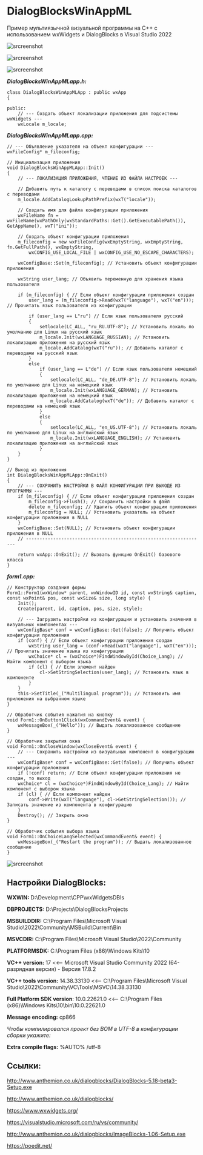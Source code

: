 # DialogBlocksWinAppML
Пример мультиязычной визуальной программы на C++ с использованием wxWidgets и DialogBlocks в Visual Studio 2022

![srcreenshot](screenshot1.png)

![srcreenshot](screenshot2.png)

![srcreenshot](screenshot3.png)

***DialogBlocksWinAppMLapp.h:***

```
class DialogBlocksWinAppMLApp : public wxApp
{

public:
	// --- Создать объект локализации приложения для подсистемы wxWidgets ---
	wxLocale m_locale; 

```

***DialogBlocksWinAppMLapp.cpp:***

```
// --- Объявление указателя на объект конфигурации ---
wxFileConfig* m_fileconfig;

```
```
// Инициализация приложения
void DialogBlocksWinAppMLApp::Init()
{
	// --- ЛОКАЛИЗАЦИЯ ПРИЛОЖЕНИЯ, ЧТЕНИЕ ИЗ ФАЙЛА НАСТРОЕК ---

	// Добавить путь к каталогу с переводами в список поиска каталогов с переводами
	m_locale.AddCatalogLookupPathPrefix(wxT("locale"));

	// Создать имя для файла конфигурации приложения
	wxFileName fn = wxFileName(wxPathOnly(wxStandardPaths::Get().GetExecutablePath()), GetAppName(), wxT("ini"));

	// Создать объект конфигурации приложения
	m_fileconfig = new wxFileConfig(wxEmptyString, wxEmptyString, fn.GetFullPath(), wxEmptyString,
		wxCONFIG_USE_LOCAL_FILE | wxCONFIG_USE_NO_ESCAPE_CHARACTERS);

	wxConfigBase::Set(m_fileconfig); // Установить объект конфигурации приложения

	wxString user_lang; // Объявить переменную для хранения языка пользователя

	if (m_fileconfig) { // Если объект конфигурации приложения создан
		user_lang = (m_fileconfig->Read(wxT("language"), wxT("en"))); // Прочитать язык пользователя из конфигурации

		if (user_lang == L"ru") // Если язык пользователя русский
		{
			setlocale(LC_ALL, "ru_RU.UTF-8"); // Установить локаль по умолчанию для Linux на русский язык
			m_locale.Init(wxLANGUAGE_RUSSIAN); // Установить локализацию приложения на русский язык
			m_locale.AddCatalog(wxT("ru")); // Добавить каталог с переводами на русский язык	
		}
		else
			if (user_lang == L"de") // Если язык пользователя немецкий
			{
				setlocale(LC_ALL, "de_DE.UTF-8"); // Установить локаль по умолчанию для Linux на немецкий язык
				m_locale.Init(wxLANGUAGE_GERMAN); // Установить локализацию приложения на немецкий язык
				m_locale.AddCatalog(wxT("de")); // Добавить каталог с переводами на немецкий язык
			}
			else
			{
				setlocale(LC_ALL, "en_US.UTF-8"); // Установить локаль по умолчанию для Linux на английский язык
				m_locale.Init(wxLANGUAGE_ENGLISH); // Установить локализацию приложения на английский язык
			}
	}
}
```

```
// Выход из приложения
int DialogBlocksWinAppMLApp::OnExit()
{
	// --- СОХРАНИТЬ НАСТРОЙКИ В ФАЙЛ КОНФИГУРАЦИИ ПРИ ВЫХОДЕ ИЗ ПРОГРАММЫ ---
	if (m_fileconfig) { // Если объект конфигурации приложения создан
		m_fileconfig->Flush(); // Сохранить настройки в файл
		delete m_fileconfig; // Удалить объект конфигурации приложения
		m_fileconfig = NULL; // Установить указатель на объект конфигурации приложения в NULL
	}
	wxConfigBase::Set(NULL); // Установить объект конфигурации приложения в NULL
	// ------------------------------------------------------------------

	return wxApp::OnExit(); // Вызвать функцию OnExit() базового класса
}
```

***form1.cpp:***

```
// Конструктор создания формы
Form1::Form1(wxWindow* parent, wxWindowID id, const wxString& caption, const wxPoint& pos, const wxSize& size, long style) {
	Init();
	Create(parent, id, caption, pos, size, style);

	// --- Загрузить настройки из конфигурации и установить значения в визуальных компонентах ---
	wxConfigBase* conf = wxConfigBase::Get(false); // Получить объект конфигурации приложения
	if (conf) { // Если объект конфигурации приложения создан
		wxString user_lang = (conf->Read(wxT("language"), wxT("en"))); // Прочитать значение языка из конфигурации
		wxChoice* cl = (wxChoice*)FindWindowById(Choice_Lang); // Найти компонент с выбором языка
		if (cl) { // Если элемент найден
			cl->SetStringSelection(user_lang); // Установить язык в компоненте
		}
	}
	this->SetTitle(_("Multilingual program")); // Установить имя приложения на выбранном языке
}
```

```
// Обработчик события нажатия на кнопку
void Form1::OnButton1Click(wxCommandEvent& event) {
	wxMessageBox(_("Hello")); // Выдать локализованное сообщение
}
```

```
// Обработчик закрытия окна
void Form1::OnCloseWindow(wxCloseEvent& event) {
	// --- Сохранить настройки из визуальных компонент в конфигурацию ---
	wxConfigBase* conf = wxConfigBase::Get(false); // Получить объект конфигурации приложения
	if (!conf) return; // Если объект конфигурации приложения не создан, то выход
	wxChoice* cl = (wxChoice*)FindWindowById(Choice_Lang); // Найти компонент с выбором языка
	if (cl) { // Если компонент найден
		conf->Write(wxT("language"), cl->GetStringSelection()); // Записать значение из компонента в конфигурацию
	}
	Destroy(); // Закрыть окно
}
```

```
// Обработчик события выбора языка
void Form1::OnChoiceLangSelected(wxCommandEvent& event) {
	wxMessageBox(_("Restart the program")); // Выдать локализованное сообщение
}

```

![srcreenshot](screenshot4.png)

## Настройки DialogBlocks:

**WXWIN:** D:\Development\CPP\wxWidgetsDBls

**DBPROJECTS:** D:\Projects\DialogBlocksProjects

**MSBUILDDIR:** C:\Program Files\Microsoft Visual Studio\2022\Community\MSBuild\Current\Bin

**MSVCDIR:** C:\Program Files\Microsoft Visual Studio\2022\Community

**PLATFORMSDK:** C:\Program Files (x86)\Windows Kits\10

**VC++ version:** 17 <<-- Microsoft Visual Studio Community 2022 (64-разрядная версия) - Версия 17.8.2

**VC++ tools version:** 14.38.33130 <<-- C:\Program Files\Microsoft Visual Studio\2022\Community\VC\Tools\MSVC\14.38.33130

**Full Platform SDK version**: 10.0.22621.0 <<-- C:\Program Files (x86)\Windows Kits\10\bin\10.0.22621.0

**Message encoding:** cp866

*Чтобы компилировался проект без BOM в UTF-8 в конфигурации сборки укажите:*

**Extra compile flags:** %AUTO% /utf-8


## Ссылки:

http://www.anthemion.co.uk/dialogblocks/DialogBlocks-5.18-beta3-Setup.exe

http://www.anthemion.co.uk/dialogblocks/

https://www.wxwidgets.org/

https://visualstudio.microsoft.com/ru/vs/community/

http://www.anthemion.co.uk/dialogblocks/ImageBlocks-1.06-Setup.exe

https://poedit.net/
